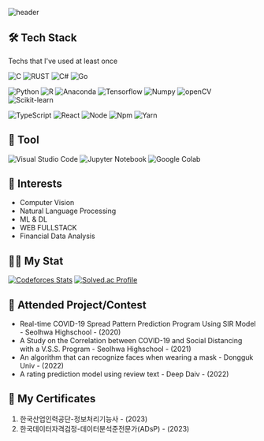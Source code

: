 ![header](https://capsule-render.vercel.app/api?type=waving&color=timeGradient&height=300&section=header&text=Ko%20TaeHyeon&fontSize=90)

<h2> 🛠 Tech Stack </h2>
<p>Techs that I've used at least once</p>

<p>
  
  ![C](https://img.shields.io/badge/c-%2300599C.svg?style=for-the-badge&logo=c&logoColor=white)
  ![RUST](https://img.shields.io/badge/rust-%23E86B00.svg?style=for-the-badge&logo=rust&logoColor=white)
  ![C#](https://img.shields.io/badge/c%23-%23239120.svg?style=for-the-badge&logo=c-sharp&logoColor=white)
  ![Go](https://img.shields.io/badge/go-%23007D9C.svg?style=for-the-badge&logo=go&logoColor=white)
  
</p>
<p>
  
  ![Python](https://img.shields.io/badge/python-3670A0?style=for-the-badge&logo=python&logoColor=ffdd54)
  ![R](https://img.shields.io/badge/r-%23276DC3.svg?style=for-the-badge&logo=r&logoColor=white)
  ![Anaconda](https://img.shields.io/badge/anaconda-%2344A833.svg?style=for-the-badge&logo=anaconda&logoColor=white)
  ![Tensorflow](https://img.shields.io/badge/tensorflow-%23FF6F00.svg?style=for-the-badge&logo=tensorflow&logoColor=white)
  ![Numpy](https://img.shields.io/badge/numpy-%23013243.svg?style=for-the-badge&logo=numpy&logoColor=white)
  ![openCV](https://img.shields.io/badge/opencv-%235C3EE8.svg?style=for-the-badge&logo=opencv&logoColor=white)
  ![Scikit-learn](https://img.shields.io/badge/scikit-%23F7931E.svg?style=for-the-badge&logo=scikit-learn&logoColor=white)

</p>

<p>
  
  ![TypeScript](https://img.shields.io/badge/typescript-%23007ACC.svg?style=for-the-badge&logo=typescript&logoColor=white)
  ![React](https://img.shields.io/badge/react-%2320232a.svg?style=for-the-badge&logo=react&logoColor=%2361DAFB)
  ![Node](https://img.shields.io/badge/node-%23339933.svg?style=for-the-badge&logo=node.js&logoColor=white)
  ![Npm](https://img.shields.io/badge/npm-%23CB3837.svg?style=for-the-badge&logo=npm&logoColor=white)
  ![Yarn](https://img.shields.io/badge/yarn-%232C8EBB.svg?style=for-the-badge&logo=yarn&logoColor=white)
  
</p>


## 🔧 **Tool**
![Visual Studio Code](https://img.shields.io/badge/Visual%20Studio%20Code-0078d7.svg?style=for-the-badge&logo=visual-studio-code&logoColor=white)
![Jupyter Notebook](https://img.shields.io/badge/jupyter-%23FA0F00.svg?style=for-the-badge&logo=jupyter&logoColor=white)
![Google Colab](https://img.shields.io/badge/colab-%23F9AB00.svg?style=for-the-badge&logo=google-colab&logoColor=white)

## 👀 **Interests**
<ul>
  <li>Computer Vision</li>
  <li>Natural Language Processing</li>
  <li>ML & DL</li>
  <li>WEB FULLSTACK</li>
  <li>Financial Data Analysis</li>
</ul>

## 🧙‍♂️ **My Stat**
[![Codeforces Stats](https://codeforces-readme-stats.vercel.app/api/card?username=lamiro3)](https://codeforces.com/profile/lamiro3)
[![Solved.ac Profile](http://mazassumnida.wtf/api/v2/generate_badge?boj=lamiro3)](https://solved.ac/lamiro3/)

## 📄 **Attended Project/Contest**
<ul>
  <li>Real-time COVID-19 Spread Pattern Prediction Program Using SIR Model - Seolhwa Highschool - (2020)</li>
  <li>A Study on the Correlation between COVID-19 and Social Distancing with a V.S.S. Program - Seolhwa Highschool - (2021)</li>
  <li>An algorithm that can recognize faces when wearing a mask - Dongguk Univ - (2022)</li>
  <li>A rating prediction model using review text - Deep Daiv - (2022)</li>
</ul>

## 📜 **My Certificates**
<ol>
  <li>한국산업인력공단-정보처리기능사 - (2023)</li>
  <li>한국데이터자격검정-데이터분석준전문가(ADsP) - (2023)</li>
</ol>
